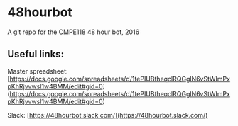 # 48hourbot
A git repo for the CMPE118 48 hour bot, 2016

## Useful links:

Master spreadsheet:
[https://docs.google.com/spreadsheets/d/1tePIUBtheqclRQGglN6vStWImPxpKhRjvvwsl1w4BMM/edit#gid=0]
(https://docs.google.com/spreadsheets/d/1tePIUBtheqclRQGglN6vStWImPxpKhRjvvwsl1w4BMM/edit#gid=0)

Slack:
[https://48hourbot.slack.com/](https://48hourbot.slack.com/)
